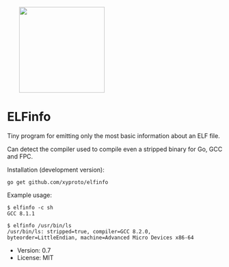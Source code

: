 <a href="https://github.com/xyproto/elfinfo"><img src="https://raw.githubusercontent.com/xyproto/elfinfo/master/web/elfinfo.png" style="margin-left: 2em" width="200px"></a>

# ELFinfo

Tiny program for emitting only the most basic information about an ELF file.

Can detect the compiler used to compile even a stripped binary for Go, GCC and FPC.

Installation (development version):

    go get github.com/xyproto/elfinfo

Example usage:

    $ elfinfo -c sh
    GCC 8.1.1

    $ elfinfo /usr/bin/ls
    /usr/bin/ls: stripped=true, compiler=GCC 8.2.0, byteorder=LittleEndian, machine=Advanced Micro Devices x86-64

* Version: 0.7
* License: MIT
